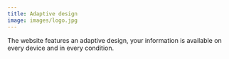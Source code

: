 ```yaml
---
title: Adaptive design
image: images/logo.jpg
---
```


The website features an adaptive design, your information is available on every device and in every condition.

